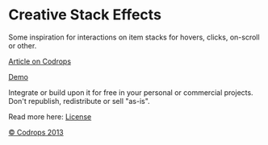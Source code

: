 Creative Stack Effects
=========

Some inspiration for interactions on item stacks for hovers, clicks, on-scroll or other. 

[Article on Codrops](http://tympanus.net/codrops/?p=18593)

[Demo](hht://tympanus.net/Development/StackEffects)

Integrate or build upon it for free in your personal or commercial projects. Don't republish, redistribute or sell "as-is". 

Read more here: [License](http://tympanus.net/codrops/licensing/)


[© Codrops 2013](http://www.codrops.com)